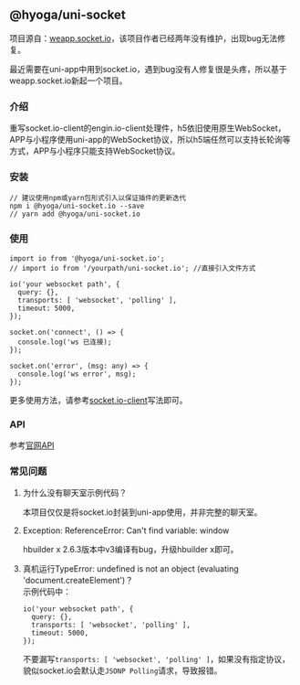 ## @hyoga/uni-socket

项目源自：[weapp.socket.io](https://github.com/10cella/weapp.socket.io)，该项目作者已经两年没有维护，出现bug无法修复。

最近需要在uni-app中用到socket.io，遇到bug没有人修复很是头疼，所以基于weapp.socket.io新起一个项目。

### 介绍

重写socket.io-client的engin.io-client处理件，h5依旧使用原生WebSocket，APP与小程序使用uni-app的WebSocket协议，所以h5端任然可以支持长轮询等方式，APP与小程序只能支持WebSocket协议。

### 安装

```
// 建议使用npm或yarn包形式引入以保证插件的更新迭代
npm i @hyoga/uni-socket.io --save
// yarn add @hyoga/uni-socket.io
```

### 使用

```
import io from '@hyoga/uni-socket.io';
// import io from '/yourpath/uni-socket.io'; //直接引入文件方式

io('your websocket path', {
  query: {},
  transports: [ 'websocket', 'polling' ],
  timeout: 5000,
});

socket.on('connect', () => {
  console.log('ws 已连接);
});

socket.on('error', (msg: any) => {
  console.log('ws error', msg);
});
```

更多使用方法，请参考[socket.io-client](https://github.com/socketio/socket.io-client)写法即可。

### API

参考[官网API](https://socket.io/docs/client-api/)

### 常见问题

1. 为什么没有聊天室示例代码？  

    本项目仅仅是将socket.io封装到uni-app使用，并非完整的聊天室。

2. Exception: ReferenceError: Can't find variable: window  

    hbuilder x 2.6.3版本中v3编译有bug，升级hbuilder x即可。

3. 真机运行TypeError: undefined is not an object (evaluating 'document.createElement')？  
    示例代码中：
    ```
    io('your websocket path', {
      query: {},
      transports: [ 'websocket', 'polling' ],
      timeout: 5000,
    });
    ```
    不要漏写`transports: [ 'websocket', 'polling' ]`，如果没有指定协议，貌似socket.io会默认走`JSONP Polling`请求，导致报错。